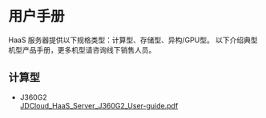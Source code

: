 # **用户手册**

HaaS 服务器提供以下规格类型：计算型、存储型、异构/GPU型。 以下介绍典型机型产品手册，更多机型请咨询线下销售人员。

## **计算型**
- J360G2  
[JDCloud_HaaS_Server_J360G2_User-guide.pdf](https://github.com/jdcloudcom/cn/blob/cn-haas-server/documentation/Hybrid-Cloud/HaaS-Server/Operation-Guide/JDCloud_HaaS_Server_J360G2_User-guide.pdf)

